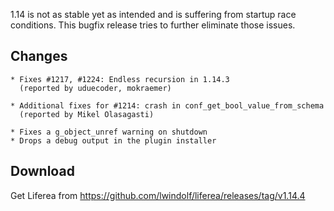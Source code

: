1.14 is not as stable yet as intended and is suffering from startup race conditions. This bugfix release tries to further eliminate those issues.

## Changes

    * Fixes #1217, #1224: Endless recursion in 1.14.3
      (reported by uduecoder, mokraemer)

    * Additional fixes for #1214: crash in conf_get_bool_value_from_schema
      (reported by Mikel Olasagasti)

    * Fixes a g_object_unref warning on shutdown
    * Drops a debug output in the plugin installer
          
## Download

Get Liferea from https://github.com/lwindolf/liferea/releases/tag/v1.14.4

